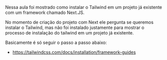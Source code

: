 Nessa aula foi mostrado como instalar o Tailwind em um projeto já existente com um framework chamado Next.JS.

No momento de criação do projeto com Next ele pergunta se queremos instalar o Tailwind, mas não foi instalado justamente para mostrar o processo de instalação do tailwind em um projeto já existente.

Basicamente é só seguir o passo a passo abaixo:

- https://tailwindcss.com/docs/installation/framework-guides
